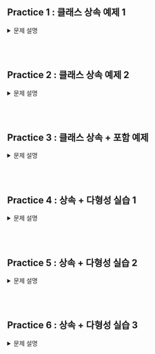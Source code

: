 ## Practice 1 : 클래스 상속 예제 1

<details>
<summary>문제 설명</summary>

### **[문제]** 조상 클래스 뽑아내기

### **[설명]**

다음과 같은 클래스들이 있다. <br>

```java
class Marine {
	int x, y;
	void move(int x, int y) { /* 지정된 위치로 이동 */ }
	void stop() { /* 현재 위치에 정지 */ }

	void stimPack() { /* 스팀팩을 사용한다. */ }
}

class Tank {
	int x, y;
	void move(int x, int y) { /* 지정된 위치로 이동 */ }
	void stop() { /* 현재 위치에 정지 */ }

	void changeMode() { /* 공격모드를 변환한다. */ }
}

class Dropship {
	int x, y;
	void move(int x, int y) { /* 지정된 위치로 이동 */ }
	void stop() { /* 현재 위치에 정지 */ }

	void load() { /* 선택된 대상을 태운다. */ }
	void unload() { /* 선택된 대상을 내린다. */ }
}
```

3개의 클래스에서 공통된 부분을 뽑아내어 조상 클래스 `Unit`를 만들어보자. <br>
그리고 조상 클래스를 상속받아 각 클래스를 만들어보자. <br>
Test seems Correct가 출력되는 경우 정답이다. <br>

<span style="color:red"> HINT : 공통된 부분만 빼내면 된다. </span>

</details>

<br></br>

## Practice 2 : 클래스 상속 예제 2

<details>
<summary>문제 설명</summary>

### **[문제]** 상속하고 또 상속하고

### **[설명]**

상속을 두 번 이용하는 예제이다. <br>
상속이 되는 구조는 다음과 같다.

**(조상) Vehicle -> Car -> SportsCar (자손)**

Vehicle의 멤버변수는 `speed`이다. <br>

Car의 멤버변수는 `brand`, `speed`이다. <br>
여기서 `speed`는 **Vehicle** 클래스에서 상속받고, `brand`는 **Ca**r 클래스에서 선언한다. <br>

SportsCar의 멤버변수는 `brand`, `speed`, `cost`이다. <br>
여기서 `brand`와 `speed`는 **Car** 클래스에서 상속받고, `cost`는 **SportsCar** 클래스에서 선언한다. <br>

SportsCar의 멤버변수와 생성자를 작성해보자.

<span style="color:red"> HINT : 생성자에서 상속받은 클래스의 생성자를 super()를 이용하여 호출할 수 있다.</span>
<br>

- SportsCar 멤버변수 조건

  | 접근제어자 | 자료형 | 변수명 |
  | ---------- | ------ | ------ |
  | public     | int    | cost   |

- SportsCar 생성자 조건

  | 접근제어자 | 생성자명  | 매개변수                          |
  | ---------- | --------- | --------------------------------- |
  | public     | SportsCar | String brand, int speed, int cost |

- 출력 결과
  ```java
  My car's cost is 99999999. Watch Out
  Racing Lamborghini sports car at 100 km/h
  Driving Lamborghini car at 100 km/h
  Vehicle is accelerating to 110 km/h
  Racing Lamborghini sports car at 110 km/h
  Vehicle is braking to 80 km/h
  Racing Lamborghini sports car at 80 km/h
  ```

</details>

<br></br>

## Practice 3 : 클래스 상속 + 포함 예제

<details>
<summary>문제 설명</summary>

### **[문제]** 상속도 하고! 포함도 하고!

### **[설명]**

TO DO를 채워봅시다.

- Animal 클래스
  1. Animal 클래스의 멤버 변수
     - `name` : String 타입, public 접근 제어자
     - `age` : int 타입, public 접근 제어자
     - `owner` : Owner 타입, private 접근 제어자
  2. Animal 클래스는 생성자를 갖는다. 생성자는 `name`, `age`, `owner`를 매개변수로 받는다.
- Cat 클래스
  1. Cat 클래스는 Animal 클래스를 상속받기 때문에, 생성자에 super()를 사용하여 Animal 클래스의 생성자를 호출한다.
- Dog 클래스
  1. Dog 클래스는 Animal 클래스를 상속받기 때문에, 생성자에 super()를 사용하여 Animal 클래스의 생성자를 호출한다.
- Owner 클래스

  1. Owner 클래스의 멤버 변수
     - `name` : String 타입, private 접근 제한자
     - `phoneNumber` : String 타입, private 접근 제한자
  2. Owner 클래스는 생성자를 갖는다. 생성자는 `name`, `phoneNumber`를 매개변수로 받는다.

- 출력결과

  ```java
  John owns a Whiskers
  John's number is 555-1234
  Whiskers is eating
  Whiskers is meowing
  Whiskers is sleeping

  Jane owns a Fido
  Jane's number is 555-5678
  Fido is eating
  Fido is barking
  Fido is sleeping
  ```

</details>

<br></br>


## Practice 4 : 상속 + 다형성 실습 1

<details>
<summary>문제 설명</summary>

### **[문제]** 맥주가 마시고 싶어요

### **[설명]**

조상 클래스가 될 Beer 클래스를 만들어봅시다

- 멤버 변수

  1. `type` : String 타입, public 접근 제어자, 맥주의 종류를 나타내기 위함
  2. `model` : String 타입, public 접근 제어자, 맥주의 상호명을 나타내기 위함
  3. `ABV` : int 타입, public 접근 제어자, 맥주의 알코올 도수를 나타내기 위함

- 생성자

  Beer 클래스는 오직 1가지의 생성자를 갖는다. 생성자는 `type`, `model`, `ABV`를 매개변수로 받는다

- 메서드

  Beer 클래스는 3가지의 메서드를 갖는다

  1. `drink()` : 반환타입 void, 출력 예시 - `model`을 마십니다
  2. `getType()` : 반환타입 void, 출력 예시 - `model`의 타입 : `type`
  3. `getABV()` : 반환타입 void, 출력 예시 - `model`의 도수 : `ABV`

</details>

<br></br>

## Practice 5 : 상속 + 다형성 실습 2

<details>
<summary>문제 설명</summary>

### **[문제]** 맥주가 마시고 싶어요

### **[설명]**

Beer 클래스를 상속받을 두 클래스를 만들어봅시다

- Cass 클래스

  1. 멤버 변수

  - Beer 클래스와 동일한 멤버 변수를 갖는다. 굳이 만들어야 할까?

  2. 생성자

  - Cass 클래스는 오직 1가지의 생성자를 갖는다. 생성자는 `type`, `model`, `ABV`를 매개변수로 받는다.

    단, 이 생성자는 조상 클래스의 생성자(super())를 호출해야 한다.

  3. 메서드

  - Cass 클래스는 조상 클래스와 동일한 메서드를 갖는다. 굳이 만들어야 할까?

- Hoegaarden 클래스

  1. 멤버 변수

  - Beer 클래스의 멤버 변수와 더불어 `flavor` 멤버 변수를 갖는다.
  - `flavor` : String 타입, public 접근 제어자, 맥주의 맛을 나타내기 위함

  2. 생성자

  - Hoegaarden 클래스는 오직 1가지의 생성자를 갖는다. 생성자는 `type`, `model`, `ABV`, `flavor`을 매개변수로 받는다.

    이 때, 조상 클래스와 중복된 매개변수는 super() 생성자를 통해 값을 할당한다.

  3. 메서드

  - Hoegaarden 클래스는 조상 클래스의 메서드와 더불어 1개의 추가적인 메서드를 갖는다.
  - Hoegaarden 클래스는 조상 클래스의 `drink()` 메서드를 오버라이딩한다.
  - `drink()` : 반환타입 void, 출력 예시 - `flavor`맛 `model`을 마십니다.
  - `getFlavor()` : 반환타입 void, 출력 예시 - `model`의 맛 : `flavor`

</details>

<br></br>

## Practice 6 : 상속 + 다형성 실습 3

<details>
<summary>문제 설명</summary>

### **[문제]** 맥주가 마시고 싶어요

### **[설명]**

매개변수의 다형성을 활용하여 하나의 메서드를 통해 서로 다른 맥주를 주문해보자

생성해야 할 인스터스의 정보는 다음과 같다.

| 인스턴스 타입 | 인스턴스 이름 | type       | model    | ABV | flavor |
| ------------- | ------------- | ---------- | -------- | --- | ------ |
| Hoegaarden    | h1            | "밀맥주"   | "호가든" | 6   | "레몬" |
| Hoegaarden    | h2            | "밀맥주"   | "호가든" | 6   | "일반" |
| Cass          | c             | "보리맥주" | "카스"   | 6   |

작성해야 할 코드의 일부는 다음과 같다

```java
public class BeerTest {
    public static void main(String[] args) {
        // TO DO

        order(h1);
        order(h2);
        order(c);
    }

    static void order( ? ) {
        if (b instanceof Hoegaarden) {
            // TO DO
        } else if (b instanceof Cass) {
            // TO DO
        }
    }
}
```

출력 결과물은 다음과 같다

```java
호가든의 타입 : 밀맥주
호가든의 도수 : 6
호가든의 맛 : 레몬
레몬맛 호가든을 마십니다

호가든의 타입 : 밀맥주
호가든의 도수 : 6
호가든의 맛 : 일반
일반맛 호가든을 마십니다

카스의 타입 : 보리맥주
카스의 도수 : 6
카스을 마십니다
```

</details>
